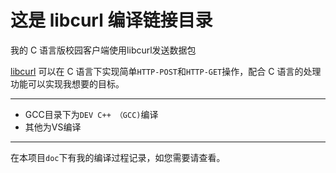 # 这是 libcurl 编译链接目录

我的 C 语言版校园客户端使用libcurl发送数据包

[libcurl](https://curl.haxx.se/libcurl/c/ "libcurl") 可以在 C 语言下实现简单`HTTP-POST`和`HTTP-GET`操作，配合 C 语言的处理功能可以实现我想要的目标。

------------

- GCC目录下为`DEV C++ （GCC)`编译
- 其他为VS编译

------------

在本项目`doc`下有我的编译过程记录，如您需要请查看。
